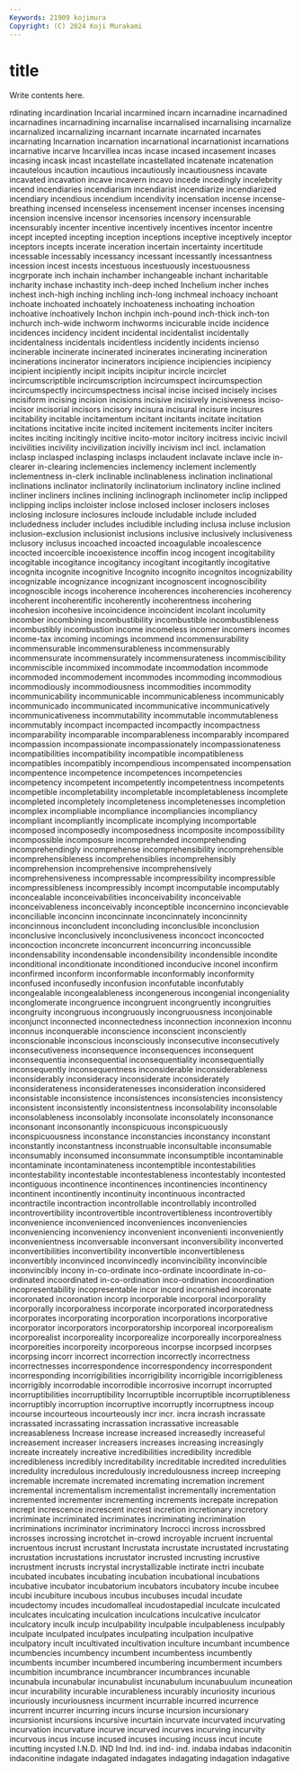 ```yaml
---
Keywords: 21909 kojimura
Copyright: (C) 2024 Koji Murakami
---
```


# title

Write contents here.



rdinating incardination Incarial incarmined incarn
incarnadine incarnadined incarnadines incarnadining incarnalise incarnalised incarnalising incarnalize incarnalized incarnalizing
incarnant incarnate incarnated incarnates incarnating Incarnation incarnation incarnational incarnationist incarnations
incarnative incarve Incarvillea incas incase incased incasement incases incasing incask
incast incastellate incastellated incatenate incatenation incautelous incaution incautious incautiously incautiousness
incavate incavated incavation incave incavern incavo incede incedingly incelebrity incend
incendiaries incendiarism incendiarist incendiarize incendiarized incendiary incendious incendium incendivity incensation
incense incense-breathing incensed incenseless incensement incenser incenses incensing incension incensive
incensor incensories incensory incensurable incensurably incenter incentive incentively incentives incentor
incentre incept incepted incepting inception inceptions inceptive inceptively inceptor inceptors
incepts incerate inceration incertain incertainty incertitude incessable incessably incessancy incessant
incessantly incessantness incession incest incests incestuous incestuously incestuousness incgrporate inch
inchain inchamber inchangeable inchant incharitable incharity inchase inchastity inch-deep inched
Inchelium incher inches inchest inch-high inching inchling inch-long inchmeal inchoacy
inchoant inchoate inchoated inchoately inchoateness inchoating inchoation inchoative inchoatively Inchon
inchpin inch-pound inch-thick inch-ton inchurch inch-wide inchworm inchworms incicurable incide
incidence incidences incidency incident incidental incidentalist incidentally incidentalness incidentals incidentless
incidently incidents incienso incinerable incinerate incinerated incinerates incinerating incineration incinerations
incinerator incinerators incipience incipiencies incipiency incipient incipiently incipit incipits incipitur
incircle incirclet incircumscriptible incircumscription incircumspect incircumspection incircumspectly incircumspectness incisal incise
incised incisely incises incisiform incising incision incisions incisive incisively incisiveness
inciso- incisor incisorial incisors incisory incisura incisural incisure incisures incitability
incitable incitamentum incitant incitants incitate incitation incitations incitative incite incited
incitement incitements inciter inciters incites inciting incitingly incitive incito-motor incitory
incitress incivic incivil incivilities incivility incivilization incivilly incivism incl incl.
inclamation inclasp inclasped inclasping inclasps inclaudent inclavate inclave incle in-clearer
in-clearing inclemencies inclemency inclement inclemently inclementness in-clerk inclinable inclinableness inclination
inclinational inclinations inclinator inclinatorily inclinatorium inclinatory incline inclined incliner incliners
inclines inclining inclinograph inclinometer inclip inclipped inclipping inclips incloister inclose
inclosed incloser inclosers incloses inclosing inclosure inclosures incloude includable include
included includedness includer includes includible including inclusa incluse inclusion inclusion-exclusion
inclusionist inclusions inclusive inclusively inclusiveness inclusory inclusus incoached incoacted incoagulable
incoalescence incocted incoercible incoexistence incoffin incog incogent incogitability incogitable incogitance
incogitancy incogitant incogitantly incogitative incognita incognite incognitive Incognito incognito incognitos
incognizability incognizable incognizance incognizant incognoscent incognoscibility incognoscible incogs incoherence incoherences
incoherencies incoherency incoherent incoherentific incoherently incoherentness incohering incohesion incohesive incoincidence
incoincident incolant incolumity incomber incombining incombustibility incombustible incombustibleness incombustibly incombustion
income incomeless incomer incomers incomes income-tax incoming incomings incommend incommensurability
incommensurable incommensurableness incommensurably incommensurate incommensurately incommensurateness incommiscibility incommiscible incommixed incommodate
incommodation incommode incommoded incommodement incommodes incommoding incommodious incommodiously incommodiousness incommodities
incommodity incommunicability incommunicable incommunicableness incommunicably incommunicado incommunicated incommunicative incommunicatively incommunicativeness
incommutability incommutable incommutableness incommutably incompact incompacted incompactly incompactness incomparability incomparable
incomparableness incomparably incompared incompassion incompassionate incompassionately incompassionateness incompatibilities incompatibility incompatible
incompatibleness incompatibles incompatibly incompendious incompensated incompensation incompentence incompetence incompetences incompetencies
incompetency incompetent incompetently incompetentness incompetents incompetible incompletability incompletable incompletableness incomplete
incompleted incompletely incompleteness incompletenesses incompletion incomplex incompliable incompliance incompliancies incompliancy
incompliant incompliantly incomplicate incomplying incomportable incomposed incomposedly incomposedness incomposite incompossibility
incompossible incomposure incomprehended incomprehending incomprehendingly incomprehense incomprehensibility incomprehensible incomprehensibleness incomprehensiblies
incomprehensibly incomprehension incomprehensive incomprehensively incomprehensiveness incompressable incompressibility incompressible incompressibleness incompressibly
incompt incomputable incomputably inconcealable inconceivabilities inconceivability inconceivable inconceivableness inconceivably inconceptible
inconcernino inconcievable inconciliable inconcinn inconcinnate inconcinnately inconcinnity inconcinnous inconcludent inconcluding
inconclusible inconclusion inconclusive inconclusively inconclusiveness inconcoct inconcocted inconcoction inconcrete inconcurrent
inconcurring inconcussible incondensability incondensable incondensibility incondensible incondite inconditional inconditionate inconditioned
inconducive inconel inconfirm inconfirmed inconform inconformable inconformably inconformity inconfused inconfusedly
inconfusion inconfutable inconfutably incongealable incongealableness incongenerous incongenial incongeniality inconglomerate incongruence
incongruent incongruently incongruities incongruity incongruous incongruously incongruousness inconjoinable inconjunct inconnected
inconnectedness inconnection inconnexion inconnu inconnus inconquerable inconscience inconscient inconsciently inconscionable
inconscious inconsciously inconsecutive inconsecutively inconsecutiveness inconsequence inconsequences inconsequent inconsequentia inconsequential
inconsequentiality inconsequentially inconsequently inconsequentness inconsiderable inconsiderableness inconsiderably inconsideracy inconsiderate inconsiderately
inconsiderateness inconsideratenesses inconsideration inconsidered inconsistable inconsistence inconsistences inconsistencies inconsistency inconsistent
inconsistently inconsistentness inconsolability inconsolable inconsolableness inconsolably inconsolate inconsolately inconsonance inconsonant
inconsonantly inconspicuous inconspicuously inconspicuousness inconstance inconstancies inconstancy inconstant inconstantly inconstantness
inconstruable inconsultable inconsumable inconsumably inconsumed inconsummate inconsumptible incontaminable incontaminate incontaminateness
incontemptible incontestabilities incontestability incontestable incontestableness incontestably incontested incontiguous incontinence incontinences
incontinencies incontinency incontinent incontinently incontinuity incontinuous incontracted incontractile incontraction incontrollable
incontrollably incontrolled incontrovertibility incontrovertible incontrovertibleness incontrovertibly inconvenience inconvenienced inconveniences inconveniencies
inconveniencing inconveniency inconvenient inconvenienti inconveniently inconvenientness inconversable inconversant inconversibility inconverted
inconvertibilities inconvertibility inconvertible inconvertibleness inconvertibly inconvinced inconvincedly inconvincibility inconvincible inconvincibly
incony in-co-ordinate inco-ordinate incoordinate in-co-ordinated incoordinated in-co-ordination inco-ordination incoordination incopresentability
incopresentable incor incord incornished incoronate incoronated incoronation incorp incorporable incorporal
incorporality incorporally incorporalness incorporate incorporated incorporatedness incorporates incorporating incorporation incorporations
incorporative incorporator incorporators incorporatorship incorporeal incorporealism incorporealist incorporeality incorporealize incorporeally
incorporealness incorporeities incorporeity incorporeous incorpse incorpsed incorpses incorpsing incorr incorrect
incorrection incorrectly incorrectness incorrectnesses incorrespondence incorrespondency incorrespondent incorresponding incorrigibilities incorrigibility
incorrigible incorrigibleness incorrigibly incorrodable incorrodible incorrosive incorrupt incorrupted incorruptibilities incorruptibility
Incorruptible incorruptible incorruptibleness incorruptibly incorruption incorruptive incorruptly incorruptness incoup incourse
incourteous incourteously incr incr. incra incrash incrassate incrassated incrassating incrassation
incrassative increasable increasableness Increase increase increased increasedly increaseful increasement increaser
increasers increases increasing increasingly increate increately increative incredibilities incredibility incredible
incredibleness incredibly increditability increditable incredited incredulities incredulity incredulous incredulously incredulousness
increep increeping incremable incremate incremated incremating incremation increment incremental incrementalism
incrementalist incrementally incrementation incremented incrementer incrementing increments increpate increpation incrept
increscence increscent increst incretion incretionary incretory incriminate incriminated incriminates incriminating
incrimination incriminations incriminator incriminatory Incrocci incross incrossbred incrosses incrossing incrotchet
in-crowd incroyable incruent incruental incruentous incrust incrustant Incrustata incrustate incrustated
incrustating incrustation incrustations incrustator incrusted incrusting incrustive incrustment incrusts incrystal
incrystallizable inctirate inctri incubate incubated incubates incubating incubation incubational incubations
incubative incubator incubatorium incubators incubatory incube incubee incubi incubiture incubous
incubus incubuses incudal incudate incudectomy incudes incudomalleal incudostapedial inculcate inculcated
inculcates inculcating inculcation inculcations inculcative inculcator inculcatory inculk inculp inculpability
inculpable inculpableness inculpably inculpate inculpated inculpates inculpating inculpation inculpative inculpatory
incult incultivated incultivation inculture incumbant incumbence incumbencies incumbency incumbent incumbentess
incumbently incumbents incumber incumbered incumbering incumberment incumbers incumbition incumbrance incumbrancer
incumbrances incunable incunabula incunabular incunabulist incunabulum incunabuulum incuneation incur incurability
incurable incurableness incurably incuriosity incurious incuriously incuriousness incurment incurrable incurred
incurrence incurrent incurrer incurring incurs incurse incursion incursionary incursionist incursions
incursive incurtain incurvate incurvated incurvating incurvation incurvature incurve incurved incurves
incurving incurvity incurvous incus incuse incused incuses incusing incuss incut
incute incutting incysted I.N.D. IND Ind Ind. ind ind- ind.
indaba indabas indaconitin indaconitine indagate indagated indagates indagating indagation indagative
